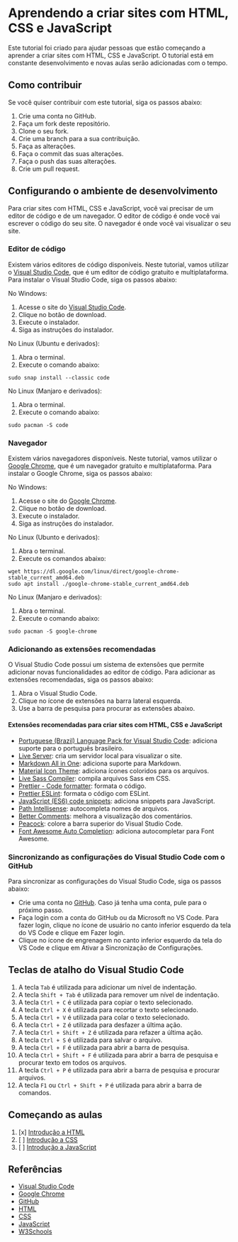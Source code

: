 # Aprendendo a criar sites com HTML, CSS e JavaScript

Este tutorial foi criado para ajudar pessoas que estão começando a aprender a criar sites com HTML, CSS e JavaScript. O tutorial está em constante desenvolvimento e novas aulas serão adicionadas com o tempo. 

## Como contribuir

Se você quiser contribuir com este tutorial, siga os passos abaixo:

1. Crie uma conta no GitHub.
2. Faça um fork deste repositório.
3. Clone o seu fork.
4. Crie uma branch para a sua contribuição.
5. Faça as alterações.
6. Faça o commit das suas alterações.
7. Faça o push das suas alterações.
8. Crie um pull request.

## Configurando o ambiente de desenvolvimento

Para criar sites com HTML, CSS e JavaScript, você vai precisar de um editor de código e de um navegador. O editor de código é onde você vai escrever o código do seu site. O navegador é onde você vai visualizar o seu site.

### Editor de código

Existem vários editores de código disponíveis. Neste tutorial, vamos utilizar o [Visual Studio Code](https://code.visualstudio.com/), que é um editor de código gratuito e multiplataforma. Para instalar o Visual Studio Code, siga os passos abaixo:

No Windows:

1. Acesse o site do [Visual Studio Code](https://code.visualstudio.com/).
2. Clique no botão de download.
3. Execute o instalador.
4. Siga as instruções do instalador.


No Linux (Ubuntu e derivados):

1. Abra o terminal.
2. Execute o comando abaixo:
```shell
sudo snap install --classic code
```

No Linux (Manjaro e derivados):

1. Abra o terminal.
2. Execute o comando abaixo:
```shell
sudo pacman -S code
```

### Navegador

Existem vários navegadores disponíveis. Neste tutorial, vamos utilizar o [Google Chrome](https://www.google.com/intl/pt-BR/chrome/), que é um navegador gratuito e multiplataforma. Para instalar o Google Chrome, siga os passos abaixo:

No Windows:

1. Acesse o site do [Google Chrome](https://www.google.com/intl/pt-BR/chrome/).
2. Clique no botão de download.
3. Execute o instalador.
4. Siga as instruções do instalador.

No Linux (Ubunto e derivados):

1. Abra o terminal.
2. Execute os comandos abaixo:
```shell
wget https://dl.google.com/linux/direct/google-chrome-stable_current_amd64.deb
sudo apt install ./google-chrome-stable_current_amd64.deb
```

No Linux (Manjaro e derivados):

1. Abra o terminal.
2. Execute o comando abaixo:
```shell
sudo pacman -S google-chrome
```

### Adicionando as extensões recomendadas

O Visual Studio Code possui um sistema de extensões que permite adicionar novas funcionalidades ao editor de código. Para adicionar as extensões recomendadas, siga os passos abaixo:

1. Abra o Visual Studio Code.
2. Clique no ícone de extensões na barra lateral esquerda.
3. Use a barra de pesquisa para procurar as extensões abaixo.

#### Extensões recomendadas para criar sites com HTML, CSS e JavaScript
- [Portuguese (Brazil) Language Pack for Visual Studio Code](https://marketplace.visualstudio.com/items?itemName=MS-CEINTL.vscode-language-pack-pt-BR): adiciona suporte para o português brasileiro.
- [Live Server](https://marketplace.visualstudio.com/items?itemName=ritwickdey.LiveServer): cria um servidor local para visualizar o site.
- [Markdown All in One](https://marketplace.visualstudio.com/items?itemName=yzhang.markdown-all-in-one): adiciona suporte para Markdown.
- [Material Icon Theme](https://marketplace.visualstudio.com/items?itemName=PKief.material-icon-theme): adiciona ícones coloridos para os arquivos.
- [Live Sass Compiler](https://marketplace.visualstudio.com/items?itemName=ritwickdey.live-sass): compila arquivos Sass em CSS.
- [Prettier - Code formatter](https://marketplace.visualstudio.com/items?itemName=esbenp.prettier-vscode): formata o código.
- [Prettier ESLint](https://marketplace.visualstudio.com/items?itemName=rvest.vs-code-prettier-eslint): formata o código com ESLint.
- [JavaScript (ES6) code snippets](https://marketplace.visualstudio.com/items?itemName=xabikos.JavaScriptSnippets): adiciona snippets para JavaScript.
- [Path Intellisense](https://marketplace.visualstudio.com/items?itemName=christian-kohler.path-intellisense): autocompleta nomes de arquivos.
- [Better Comments](https://marketplace.visualstudio.com/items?itemName=aaron-bond.better-comments): melhora a visualização dos comentários.
- [Peacock](https://marketplace.visualstudio.com/items?itemName=johnpapa.vscode-peacock): colore a barra superior do Visual Studio Code.
- [Font Awesome Auto Completion](https://marketplace.visualstudio.com/items?itemName=Janne252.fontawesome-autocomplete): adiciona autocompletar para Font Awesome.

### Sincronizando as configurações do Visual Studio Code com o GitHub

Para sincronizar as configurações do Visual Studio Code, siga os passos abaixo:

 - Crie uma conta no [GitHub](https://github.com). Caso já tenha uma conta, pule para o próximo passo.
 - Faça login com a conta do GitHub ou da Microsoft no VS Code. Para fazer login, clique no ícone de usuário no canto inferior esquerdo da tela do VS Code e clique em Fazer login.
- Clique no ícone de engrenagem no canto inferior esquerdo da tela do VS Code e clique em Ativar a Sincronização de Configurações.

## Teclas de atalho do Visual Studio Code

1. A tecla `Tab` é utilizada para adicionar um nível de indentação.
2. A tecla `Shift + Tab` é utilizada para remover um nível de indentação.
3. A tecla `Ctrl + C` é utilizada para copiar o texto selecionado.
4. A tecla `Ctrl + X` é utilizada para recortar o texto selecionado.
5. A tecla `Ctrl + V` é utilizada para colar o texto selecionado.
6. A tecla `Ctrl + Z` é utilizada para desfazer a última ação.
7. A tecla `Ctrl + Shift + Z` é utilizada para refazer a última ação.
8. A tecla `Ctrl + S` é utilizada para salvar o arquivo.
9. A tecla `Ctrl + F` é utilizada para abrir a barra de pesquisa.
10. A tecla `Ctrl + Shift + F` é utilizada para abrir a barra de pesquisa e procurar texto em todos os arquivos.
11. A tecla `Ctrl + P` é utilizada para abrir a barra de pesquisa e procurar arquivos.
12. A tecla `F1` ou `Ctrl + Shift + P` é utilizada para abrir a barra de comandos.

## Começando as aulas

1. [x] [Introdução a HTML](HTML.md)
2. [ ] [Introdução a CSS](CSS.md)
3. [ ] [Introdução a JavaScript](JavaScript.md)


## Referências

- [Visual Studio Code](https://code.visualstudio.com/)
- [Google Chrome](https://www.google.com/intl/pt-BR/chrome/)
- [GitHub](https://github.com)
- [HTML](https://developer.mozilla.org/pt-BR/docs/Web/HTML)
- [CSS](https://developer.mozilla.org/pt-BR/docs/Web/CSS)
- [JavaScript](https://developer.mozilla.org/pt-BR/docs/Web/JavaScript)
- [W3Schools](https://www.w3schools.com/)